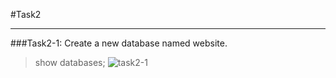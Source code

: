 #Task2
***
###Task2-1: Create a new database named website.
>show databases;
>![task2-1](https://github.com/rhwangeo/rhwangeo.github.io/assets/161855974/93a58094-dc12-45ac-ab63-752c5db45038)

